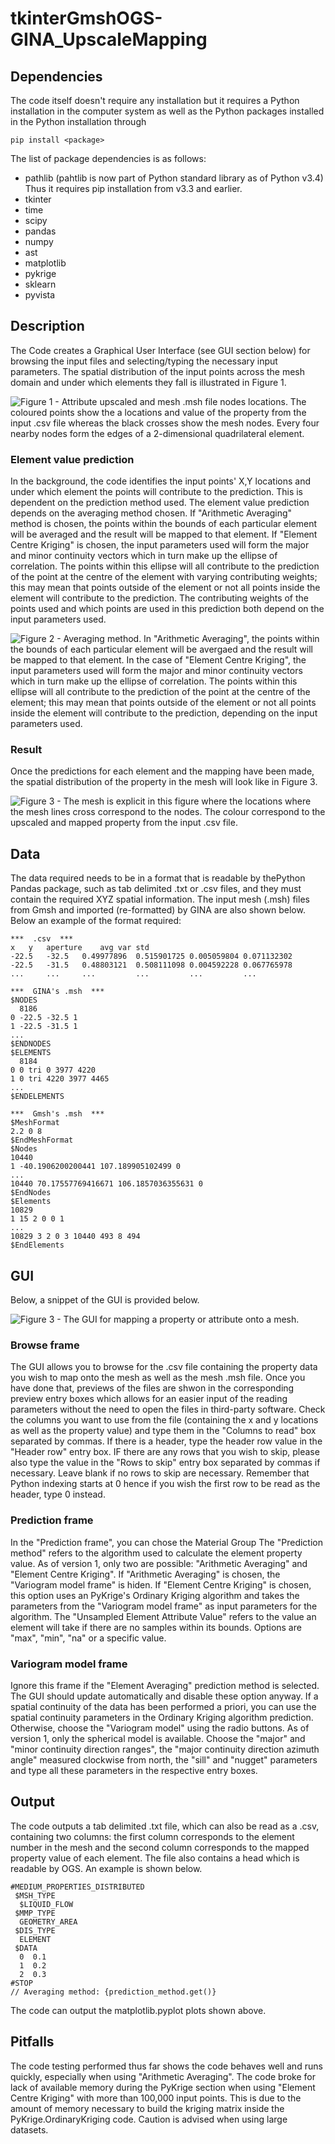 # tkinterGmshOGS-GINA_UpscaleMapping

## Dependencies

The code itself doesn't require any installation but it requires a Python installation in the computer system as well as the Python packages installed in the Python installation through 

```
pip install <package>
```

The list of package dependencies is as follows:

+ pathlib (pahtlib is now part of Python standard library as of Python v3.4) Thus it requires pip installation from v3.3 and earlier.
+ tkinter
+ time
+ scipy
+ pandas
+ numpy
+ ast
+ matplotlib
+ pykrige
+ sklearn
+ pyvista


## Description

The Code creates a Graphical User Interface (see GUI section below) for browsing the input files and selecting/typing the necessary input parameters. The spatial distribution of the input points across the mesh domain and under which elements they fall is illustrated in Figure 1.

![Figure 1 - Attribute upscaled and mesh .msh file nodes locations. The coloured points show the a locations and value of the property from the input .csv file whereas the black crosses show the mesh nodes. Every four nearby nodes form the edges of a 2-dimensional quadrilateral element.](https://github.com/benitez9rh/tkinterGmshOGS-GINA_UpscaleMapping/blob/main/GmshAttributeDist.png)

### Element value prediction

In the background, the code identifies the input points' X,Y locations and under which element the points will contribute to the prediction. This is dependent on the prediction method used.
The element value prediction depends on the averaging method chosen. If "Arithmetic Averaging" method is chosen, the points within the bounds of each particular element will be averaged and the result will be mapped to that element. If "Element Centre Kriging" is chosen, the input parameters used will form the major and minor continuity vectors which in turn make up the ellipse of correlation. The points within this ellipse will all contribute to the prediction of the point at the centre of the element with varying contributing weights; this may mean that points outside of the element or not all points inside the element will contribute to the prediction. The contributing weights of the points used and which points are used in this prediction both depend on the input parameters used.

![Figure 2 - Averaging method. In "Arithmetic Averaging", the points within the bounds of each particular element will be avergaed and the result will be mapped to that element. In the case of "Element Centre Kriging", the input parameters used will form the major and minor continuity vectors which in turn make up the ellipse of correlation. The points within this ellipse will all contribute to the prediction of the point at the centre of the element; this may mean that points outside of the element or not all points inside the element will contribute to the prediction, depending on the input parameters used.](https://github.com/benitez9rh/tkinterGmshOGS-GINA_UpscaleMapping/blob/main/PredictionMethod.png)

### Result

Once the predictions for each element and the mapping have been made, the spatial distribution of the property in the mesh will look like in Figure 3.

![Figure 3 - The mesh is explicit in this figure where the locations where the mesh lines cross correspond to the nodes. The colour correspond to the upscaled and mapped property from the input .csv file.](https://github.com/benitez9rh/tkinterGmshOGS-GINA_UpscaleMapping/blob/main/ModelAperture.png)


## Data

The data required needs to be in a format that is readable by thePython Pandas package, such as tab delimited .txt or .csv files, and they must contain the required XYZ spatial information. The input mesh (.msh) files from Gmsh and imported (re-formatted) by GINA are also shown below.
Below an example of the format required:

```
***  .csv  ***
x	y	aperture	avg	var	std
-22.5	-32.5	0.49977896	0.515901725	0.005059804	0.071132302
-22.5	-31.5	0.48803121	0.508111098	0.004592228	0.067765978         
...     ...     ...         ...         ...         ...

***  GINA's .msh  ***
$NODES
  8186 
0 -22.5 -32.5 1
1 -22.5 -31.5 1
...
$ENDNODES
$ELEMENTS
  8184 
0 0 tri 0 3977 4220
1 0 tri 4220 3977 4465
...
$ENDELEMENTS

***  Gmsh's .msh  ***
$MeshFormat
2.2 0 8
$EndMeshFormat
$Nodes
10440
1 -40.1906200200441 107.189905102499 0
...
10440 70.17557769416671 106.1857036355631 0
$EndNodes
$Elements
10829
1 15 2 0 0 1
...
10829 3 2 0 3 10440 493 8 494
$EndElements
```


## GUI

Below, a snippet of the GUI is provided below.

![Figure 3 - The GUI for mapping a property or attribute onto a mesh.](https://github.com/benitez9rh/tkinterGmshOGS-GINA_UpscaleMapping/blob/main/GUI.PNG)

### Browse frame
The GUI allows you to browse for the .csv file containing the property data you wish to map onto the mesh as well as the mesh .msh file. Once you have done that, previews of the files are shwon in the corresponding preview entry boxes which allows for an easier input of the reading parameters without the need to open the files in third-party software. Check the columns you want to use from the file (containing the x and y locations as well as the property value) and type them in the "Columns to read" box separated by commas. If there is a header, type the header row value in the "Header row" entry box. IF there are any rows that you wish to skip, please also type the value in the "Rows to skip" entry box separated by commas if necessary. Leave blank if no rows to skip are necessary. Remember that Python indexing starts at 0 hence if you wish the first row to be read as the header, type 0 instead. 

### Prediction frame

In the "Prediction frame", you can chose the Material Group
The "Prediction method" refers to the algorithm used to calculate the element property value. As of version 1, only two are possible: "Arithmetic Averaging" and "Element Centre Kriging". If  "Arithmetic Averaging" is chosen, the "Variogram model frame" is hiden. If "Element Centre Kriging" is chosen, this option uses an PyKrige's Ordinary Kriging algorithm and takes the parameters from the "Variogram model frame" as input parameters for the algorithm.
The "Unsampled Element Attribute Value" refers to the value an element will take if there are no samples within its bounds. Options are "max", "min", "na" or a specific value.

### Variogram model frame

Ignore this frame if the "Element Averaging" prediction method is selected. The GUI should update automatically and disable these option anyway.
If a spatial continuity of the data has been performed a priori, you can use the spatial continuity parameters in the Ordinary Kriging algorithm prediction.
Otherwise, choose the "Variogram model" using the radio buttons. As of version 1, only the spherical model is available.
Choose the "major" and "minor continuity direction ranges", the "major continuity direction azimuth angle" measured clockwise from north, the "sill" and "nugget" parameters and type all these parameters in the respective entry boxes.


## Output

The code outputs a tab delimited .txt file, which can also be read as a .csv, containing two columns: the first column corresponds to the element number in the mesh and the second column corresponds to the mapped property value of each element. The file also contains a head which is readable by OGS. An example is shown below.

```
#MEDIUM_PROPERTIES_DISTRIBUTED
 $MSH_TYPE
  $LIQUID_FLOW
 $MMP_TYPE
  GEOMETRY_AREA
 $DIS_TYPE
  ELEMENT
 $DATA
  0  0.1
  1  0.2
  2  0.3
#STOP
// Averaging method: {prediction_method.get()}
```

The code can output the matplotlib.pyplot plots shown above.

## Pitfalls

The code testing performed thus far shows the code behaves well and runs quickly, especially when using "Arithmetic Averaging".
The code broke for lack of available memory during the PyKrige section when using "Element Centre Kriging" with more than 100,000 input points. This is due to the amount of memory necessary to build the kriging matrix inside the PyKrige.OrdinaryKriging code. Caution is advised when using large datasets.

